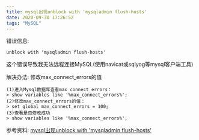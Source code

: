 ```yaml
---
title: mysql出现unblock with 'mysqladmin flush-hosts'
date: 2020-09-30 17:26:52
tags: "MySQL"
---
```

错误信息:
```
unblock with 'mysqladmin flush-hosts'

```
这个错误导致我无法远程连接MySQL(使用navicat或sqlyog等mysql客户端工具)
<!--more-->

解决办法:
修改max_connect_errors的值
```
(1)进入Mysql数据库查看max_connect_errors：
> show variables like '%max_connect_errors%';
(2)修改max_connect_errors的值：
> set global max_connect_errors = 100;
(3)查看是否修改成功
> show variables like '%max_connect_errors%';

```
参考资料:
[mysql出现unblock with 'mysqladmin flush-hosts'](https://www.cnblogs.com/abclife/p/9469622.html)
